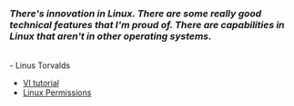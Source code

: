 ### <em> There's innovation in Linux. There are some really good technical features that I'm proud of. There are capabilities in Linux that aren't in other operating systems.
 </em> <br> - Linus Torvalds
- [VI tutorial](VI.md)
- [Linux Permissions](rwx.md)
